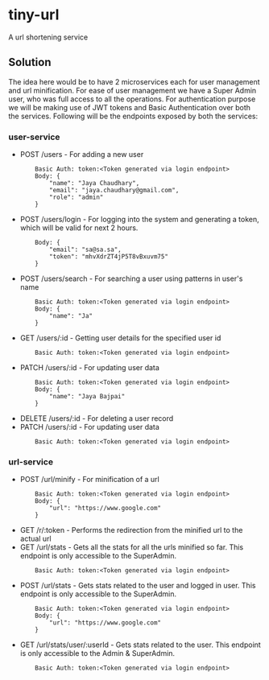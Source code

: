 # tiny-url
A url shortening service

## Solution
The idea here would be to have 2 microservices each for user management and url minification. For ease of user management we have a Super Admin user, who was full access to all the operations. For authentication purpose we will be making use of JWT tokens and Basic Authentication over both the services. Following will be the endpoints exposed by both the services:

### user-service
- POST /users - For adding a new user
    ```
        Basic Auth: token:<Token generated via login endpoint>
        Body: {
            "name": "Jaya Chaudhary",
            "email": "jaya.chaudhary@gmail.com",
            "role": "admin"
        }
    ```
- POST /users/login - For logging into the system and generating a token, which will be valid for next 2 hours.
    ```
        Body: {
            "email": "sa@sa.sa",
            "token": "mhvXdrZT4jP5T8vBxuvm75"
        }
    ```
- POST /users/search - For searching a user using patterns in user's name
    ```
        Basic Auth: token:<Token generated via login endpoint>
        Body: {
            "name": "Ja"
        }
    ```
- GET /users/:id - Getting user details for the specified user id
    ```
        Basic Auth: token:<Token generated via login endpoint>
    ```
- PATCH /users/:id - For updating user data
    ```
        Basic Auth: token:<Token generated via login endpoint>
        Body: {
            "name": "Jaya Bajpai"
        }
    ```
- DELETE /users/:id - For deleting a user record
- PATCH /users/:id - For updating user data
    ```
        Basic Auth: token:<Token generated via login endpoint>
    ```

### url-service
- POST /url/minify - For minification of a url
    ```
        Basic Auth: token:<Token generated via login endpoint>
        Body: {
            "url": "https://www.google.com"
        }
    ```
- GET /r/:token - Performs the redirection from the minified url to the actual url
- GET /url/stats - Gets all the stats for all the urls minified so far. This endpoint is only accessible to the SuperAdmin.
    ```
        Basic Auth: token:<Token generated via login endpoint>
    ```
- POST /url/stats - Gets stats related to the user and logged in user. This endpoint is only accessible to the SuperAdmin.
    ```
        Basic Auth: token:<Token generated via login endpoint>
        Body: {
            "url": "https://www.google.com"
        }
    ```
- GET /url/stats/user/:userId - Gets stats related to the user. This endpoint is only accessible to the Admin & SuperAdmin.
    ```
        Basic Auth: token:<Token generated via login endpoint>
    ```
